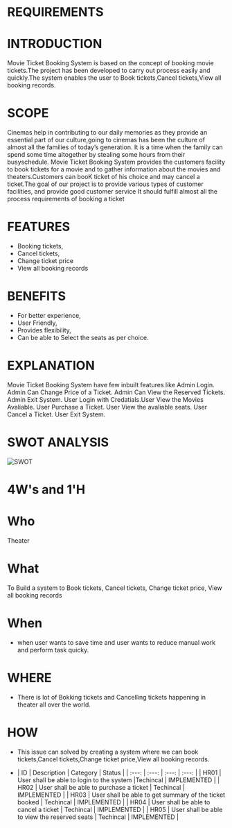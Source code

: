 # REQUIREMENTS
# INTRODUCTION
   Movie Ticket Booking System is based on the concept of booking movie tickets.The project has been developed to
 carry out process easily and quickly.The system enables the user to Book tickets,Cancel tickets,View all booking records.
# SCOPE
   Cinemas help in contributing to our daily memories as they provide an essential part of our culture,going to cinemas 
  has been the culture of almost all the families of today’s generation. It is a time when the family can spend some time altogether by stealing 
  some hours from their busyschedule. Movie Ticket Booking System provides the customers facility to book tickets for a movie and to gather information
  about the movies and theaters.Customers can booK ticket of his choice and may cancel a ticket.The goal of our project is to provide various types of customer facilities,
  and provide good  customer service It should fulfill almost all the process requirements of booking a ticket
# FEATURES 
* Booking tickets,
* Cancel tickets,
* Change ticket price
* View all booking records
# BENEFITS
 * For better experience,
 * User Friendly,
 * Provides flexibility,
 * Can be able to Select the seats as per choice.
 # EXPLANATION
 Movie Ticket Booking System have few inbuilt features like Admin Login. Admin Can Change Price of a Ticket. Admin Can View the Reserved Tickets. Admin Exit System. User Login with Credatials.User View the Movies Avaliable. User Purchase a Ticket. User View the avaliable seats. User Cancel a Ticket. User Exit System.
 # SWOT ANALYSIS
 ![SWOT](https://user-images.githubusercontent.com/98837668/153398368-f721088a-44a1-4f69-b9dd-9696831ccc56.png)
 # 4W's and 1'H
# Who
Theater 
# What
To Build a system to Book tickets,
Cancel tickets,
Change ticket price,
View all booking records
# When
* when user wants to save time and user wants to reduce manual work and perform task quicky.
# WHERE
* There is lot of Bokking tickets and Cancelling tickets happening in theater all over the world.
# HOW
* This issue can solved by creating a system where we can book tickets,Cancel tickets,Change ticket price,View all booking records.

* | ID | Description | Category |	Status |
| :---: | :---: | :---: | :---: |
| HR01 |	User shall be able to login to the system	|Techincal | IMPLEMENTED |
| HR02 |	User shall be able to purchase a ticket | Techincal | IMPLEMENTED | 
| HR03 |	User shall be able to get summary of the ticket booked |	Techincal |	IMPLEMENTED |
| HR04 |	User shall be able to cancel a ticket |	Techincal |	IMPLEMENTED |
| HR05 |	User shall be able to view the reserved seats |	Techincal | IMPLEMENTED |

